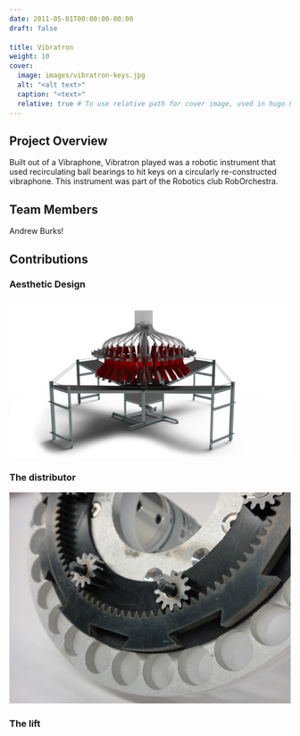 ```yaml
---
date: 2011-05-01T00:00:00-00:00
draft: false

title: Vibratron
weight: 10
cover:
  image: images/vibratron-keys.jpg
  alt: "<alt text>"
  caption: "<text>"
  relative: true # To use relative path for cover image, used in hugo Page-bundles
---
```

## Project Overview
Built out of a Vibraphone, Vibratron played was a robotic instrument that used recirculating ball bearings to hit keys on a circularly re-constructed vibraphone. This instrument was part of the Robotics club RobOrchestra.

## Team Members
Andrew Burks!

## Contributions
### Aesthetic Design
![Vibraton Full Model](images/vibratron-full-model.png)
### The distributor
![vibration distributor](images/vibratron-distributor.jpg)
### The lift



